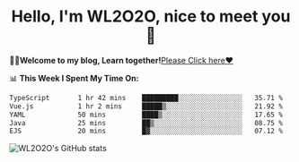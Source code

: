 <h1 align = "center">Hello, I'm WL2O2O, nice to meet you 👋</h1>

🧑‍💻**Welcome to my blog, Learn together!**[Please Click here❤️](https://wl2o2o.github.io)

📊 **This Week I Spent My Time On:**
<!--START_SECTION:waka-->

```txt
TypeScript       1 hr 42 mins    █████████░░░░░░░░░░░░░░░░   35.71 %
Vue.js           1 hr 2 mins     █████▒░░░░░░░░░░░░░░░░░░░   21.92 %
YAML             50 mins         ████▒░░░░░░░░░░░░░░░░░░░░   17.65 %
Java             25 mins         ██▒░░░░░░░░░░░░░░░░░░░░░░   08.75 %
EJS              20 mins         █▓░░░░░░░░░░░░░░░░░░░░░░░   07.12 %
```

<!--END_SECTION:waka-->

![WL2O2O's GitHub stats](https://github-readme-stats.vercel.app/api?username=WL2O2O&show_icons=true)


<!--
**WL2O2O/WL2O2O** is a ✨ _special_ ✨ repository because its `README.md` (this file) appears on your GitHub profile.

Here are some ideas to get you started:

- 🔭 I’m currently working on ...
- 🌱 I’m currently learning ...
- 👯 I’m looking to collaborate on ...
- 🤔 I’m looking for help with ...
- 💬 Ask me about ...
- 📫 How to reach me: ...
- 😄 Pronouns: ...
- ⚡ Fun fact: ...
-->

